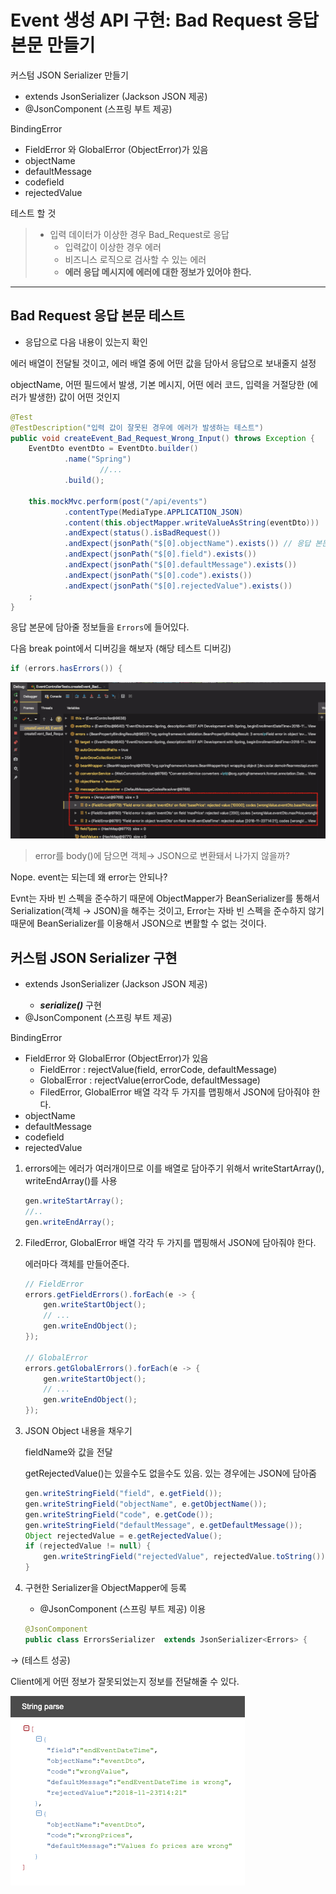 # Event 생성 API 구현: Bad Request 응답 본문 만들기

커스텀 JSON Serializer 만들기

* extends JsonSerializer<T> (Jackson JSON 제공)
* @JsonComponent (스프링 부트 제공)

BindingError

* FieldError 와 GlobalError (ObjectError)가 있음
* objectName
* defaultMessage
* codefield
* rejectedValue

테스트 할 것

> * 입력 데이터가 이상한 경우 Bad_Request로 응답
>   * 입력값이 이상한 경우 에러
>   * 비즈니스 로직으로 검사할 수 있는 에러
>   * **에러 응답 메시지에 에러에 대한 정보가 있어야 한다.**

---

## Bad Request 응답 본문 테스트

* 응답으로 다음 내용이 있는지 확인

에러 배열이 전달될 것이고, 에러 배열 중에 어떤 값을 담아서 응답으로 보내줄지 설정

objectName, 어떤 필드에서 발생, 기본 메시지, 어떤 에러 코드, 입력을 거절당한 (에러가 발생한) 값이 어떤 것인지

```java
@Test
@TestDescription("입력 값이 잘못된 경우에 에러가 발생하는 테스트")
public void createEvent_Bad_Request_Wrong_Input() throws Exception {
    EventDto eventDto = EventDto.builder()
            .name("Spring")
					//...
            .build();

    this.mockMvc.perform(post("/api/events")
            .contentType(MediaType.APPLICATION_JSON)
            .content(this.objectMapper.writeValueAsString(eventDto)))
            .andExpect(status().isBadRequest())
            .andExpect(jsonPath("$[0].objectName").exists()) // 응답 본문에 있어야 하는 값
            .andExpect(jsonPath("$[0].field").exists())
            .andExpect(jsonPath("$[0].defaultMessage").exists())
            .andExpect(jsonPath("$[0].code").exists())
            .andExpect(jsonPath("$[0].rejectedValue").exists())
    ;
}
```



응답 본문에 담아줄 정보들을 `Errors`에 들어있다.

다음 break point에서 디버깅을 해보자 (해당 테스트 디버깅)

```java
if (errors.hasErrors()) {
```

![image-20210110212438228](images/image-20210110212438228.png) 



> error를 body()에 담으면 객체→ JSON으로 변환돼서 나가지 않을까?

Nope. event는 되는데 왜 error는 안되나?

Evnt는 자바 빈 스펙을 준수하기 때문에 ObjectMapper가 BeanSerializer를 통해서 Serialization(객체 → JSON)을 해주는 것이고, Error는 자바 빈 스펙을 준수하지 않기 때문에 BeanSerializer를 이용해서 JSON으로 변활할 수 없는 것이다.



## 커스텀 JSON Serializer 구현

* extends JsonSerializer<T> (Jackson JSON 제공)
  * ***serialize()*** 구현
* @JsonComponent (스프링 부트 제공)

BindingError

* FieldError 와 GlobalError (ObjectError)가 있음
  * FieldError : rejectValue(field, errorCode, defaultMessage)
  * GlobalError : rejectValue(errorCode, defaultMessage)
  * FiledError, GlobalError 배열 각각 두 가지를 맵핑해서 JSON에 담아줘야 한다.
* objectName
* defaultMessage
* codefield
* rejectedValue



1. errors에는 에러가 여러개이므로 이를 배열로 담아주기 위해서 writeStartArray(), writeEndArray()를 사용

   ```java
   gen.writeStartArray();
   //..
   gen.writeEndArray();
   ```



2. FiledError, GlobalError 배열 각각 두 가지를 맵핑해서 JSON에 담아줘야 한다.

   에러마다 객체를 만들어준다. 

   ```java
   // FieldError
   errors.getFieldErrors().forEach(e -> {
       gen.writeStartObject();
       // ...
       gen.writeEndObject();
   });
   
   // GlobalError
   errors.getGlobalErrors().forEach(e -> {
       gen.writeStartObject();
       // ...
       gen.writeEndObject();
   });
   ```



3. JSON Object 내용을 채우기

   fieldName와 값을 전달

   getRejectedValue()는 있을수도 없을수도 있음. 있는 경우에는 JSON에 담아줌

   ```java
   gen.writeStringField("field", e.getField());
   gen.writeStringField("objectName", e.getObjectName());
   gen.writeStringField("code", e.getCode());
   gen.writeStringField("defaultMessage", e.getDefaultMessage());
   Object rejectedValue = e.getRejectedValue();
   if (rejectedValue != null) {
       gen.writeStringField("rejectedValue", rejectedValue.toString());
   }
   ```



4. 구현한 Serializer을 ObjectMapper에 등록

   * @JsonComponent (스프링 부트 제공) 이용

   ```java
   @JsonComponent
   public class ErrorsSerializer  extends JsonSerializer<Errors> {
   ```



→ (테스트 성공)

Client에게 어떤 정보가 잘못되었는지 정보를 전달해줄 수 있다.

![image-20210110215700913](images/image-20210110215700913.png)







